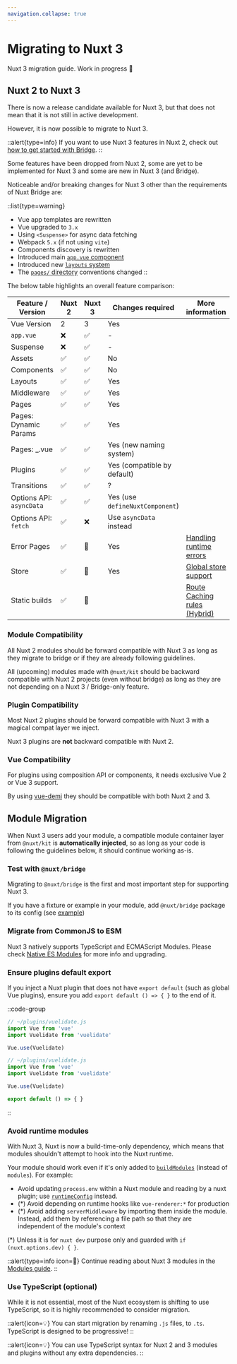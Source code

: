 ```yaml
---
navigation.collapse: true
---
```

# Migrating to Nuxt 3

Nuxt 3 migration guide. Work in progress 🚧

## Nuxt 2 to Nuxt 3

There is now a release candidate available for Nuxt 3, but that does not mean that it is not still in active development.

However, it is now possible to migrate to Nuxt 3.

::alert{type=info}
If you want to use Nuxt 3 features in Nuxt 2, check out [how to get started with Bridge](/getting-started/bridge).
::

Some features have been dropped from Nuxt 2, some are yet to be implemented for Nuxt 3 and some are new in Nuxt 3 (and Bridge).

Noticeable and/or breaking changes for Nuxt 3 other than the requirements of Nuxt Bridge are:

::list{type=warning}

- Vue app templates are rewritten
- Vue upgraded to `3.x`
- Using `<Suspense>` for async data fetching
- Webpack `5.x` (if not using `vite`)
- Components discovery is rewritten
- Introduced main [`app.vue` component](/docs/directory-structure/app)
- Introduced new [`layouts` system](/docs/directory-structure/layouts)
- The [`pages/` directory](/docs/directory-structure/pages) conventions changed
::

The below table highlights an overall feature comparison:

Feature / Version         | Nuxt 2  | Nuxt 3   | Changes required                | More information
--------------------------|---------|----------|---------------------------------|------------------
Vue Version               | 2       | 3        | Yes                             |
`app.vue`                 | ❌      | ✅        | -                               |
Suspense                  | ❌      | ✅        | -                               |
Assets                    | ✅      | ✅        | No                              |
Components                | ✅      | ✅        | No                              |
Layouts                   | ✅      | ✅        | Yes                             |
Middleware                | ✅      | ✅        | Yes                             |
Pages                     | ✅      | ✅        | Yes                             |
Pages: Dynamic Params     | ✅      | ✅        | Yes                             |
Pages: _.vue              | ✅      | ✅        | Yes (new naming system)         |
Plugins                   | ✅      | ✅        | Yes (compatible by default)     |
Transitions               | ✅      | ✅        | ?                               |
Options API: `asyncData`  | ✅      | ✅        | Yes (use `defineNuxtComponent`) |
Options API: `fetch`      | ✅      | ❌        | Use `asyncData` instead         |
Error Pages               | ✅      | 🚧        | Yes                             | [Handling runtime errors](https://github.com/nuxt/framework/discussions/559)
Store                     | ✅      | 🚧        | Yes                             | [Global store support](https://github.com/nuxt/framework/discussions/571)
Static builds             | ✅      | 🚧        |                                 | [Route Caching rules (Hybrid)](https://github.com/nuxt/framework/discussions/560)

### Module Compatibility

All Nuxt 2 modules should be forward compatible with Nuxt 3 as long as they migrate to bridge or if they are already following guidelines.

All (upcoming) modules made with `@nuxt/kit` should be backward compatible with Nuxt 2 projects (even without bridge) as long as they are not depending on a Nuxt 3 / Bridge-only feature.

### Plugin Compatibility

Most Nuxt 2 plugins should be forward compatible with Nuxt 3 with a magical compat layer we inject.

Nuxt 3 plugins are **not** backward compatible with Nuxt 2.

### Vue Compatibility

For plugins using composition API or components, it needs exclusive Vue 2 or Vue 3 support.

By using [vue-demi](https://github.com/vueuse/vue-demi) they should be compatible with both Nuxt 2 and 3.

## Module Migration

When Nuxt 3 users add your module, a compatible module container layer from `@nuxt/kit` is **automatically injected**, so as long as your code is following the guidelines below, it should continue working as-is.

### Test with `@nuxt/bridge`

Migrating to `@nuxt/bridge` is the first and most important step for supporting Nuxt 3.

If you have a fixture or example in your module, add `@nuxt/bridge` package to its config (see [example](/getting-started/bridge#update-nuxtconfig))

### Migrate from CommonJS to ESM

Nuxt 3 natively supports TypeScript and ECMAScript Modules. Please check [Native ES Modules](/concepts/esm) for more info and upgrading.

### Ensure plugins default export

If you inject a Nuxt plugin that does not have `export default` (such as global Vue plugins), ensure you add `export default () => { }` to the end of it.

::code-group

```js [Before]
// ~/plugins/vuelidate.js
import Vue from 'vue'
import Vuelidate from 'vuelidate'

Vue.use(Vuelidate)
```

```js [After]
// ~/plugins/vuelidate.js
import Vue from 'vue'
import Vuelidate from 'vuelidate'

Vue.use(Vuelidate)

export default () => { }
```

::

### Avoid runtime modules

With Nuxt 3, Nuxt is now a build-time-only dependency, which means that modules shouldn't attempt to hook into the Nuxt runtime.

Your module should work even if it's only added to [`buildModules`](/docs/directory-structure/nuxt.config#buildmodules) (instead of `modules`). For example:

- Avoid updating `process.env` within a Nuxt module and reading by a nuxt plugin; use [`runtimeConfig`](/docs/directory-structure/nuxt.config#publicruntimeconfig) instead.
- (*) Avoid depending on runtime hooks like `vue-renderer:*` for production
- (*) Avoid adding `serverMiddleware` by importing them inside the module. Instead, add them by referencing a file path so that they are independent of the module's context

(*) Unless it is for `nuxt dev` purpose only and guarded with `if (nuxt.options.dev) { }`.

::alert{type=info icon=🔎}
Continue reading about Nuxt 3 modules in the [Modules guide](/docs/advanced/modules).
::

### Use TypeScript (optional)

While it is not essential, most of the Nuxt ecosystem is shifting to use TypeScript, so it is highly recommended to consider migration.

::alert{icon=💡}
You can start migration by renaming `.js` files, to `.ts`. TypeScript is designed to be progressive!
::

::alert{icon=💡}
You can use TypeScript syntax for Nuxt 2 and 3 modules and plugins without any extra dependencies.
::
